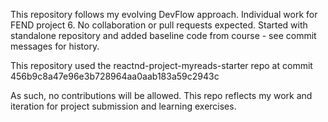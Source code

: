 This repository follows my evolving DevFlow approach. Individual work for FEND project 6. No collaboration or pull requests expected. Started with standalone repository and added baseline code from course - see commit messages for history.

This repository used the reactnd-project-myreads-starter repo at commit 456b9c8a47e96e3b728964aa0aab183a59c2943c

As such, no contributions will be allowed. This repo reflects my work and iteration for project submission and learning exercises.
